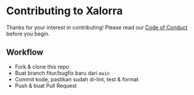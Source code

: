 # Contributing to Xalorra

Thanks for your interest in contributing! Please read our [Code of Conduct](./CODE_OF_CONDUCT.md) before you begin.

## Workflow
- Fork & clone this repo
- Buat branch fitur/bugfix baru dari `main`
- Commit kode, pastikan sudah di-lint, test & format
- Push & buat Pull Request
